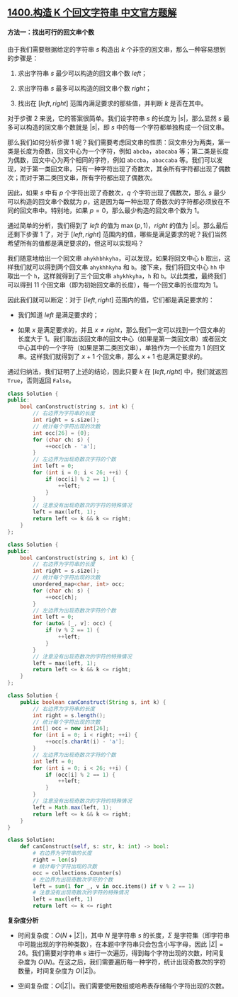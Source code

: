 ## [1400.构造 K 个回文字符串 中文官方题解](https://leetcode.cn/problems/construct-k-palindrome-strings/solutions/100000/gou-zao-k-ge-hui-wen-zi-fu-chuan-by-leetcode-solut)
#### 方法一：找出可行的回文串个数

由于我们需要根据给定的字符串 $s$ 构造出 $k$ 个非空的回文串，那么一种容易想到的步骤是：

1. 求出字符串 $s$ 最少可以构造的回文串个数 $\textit{left}$；

2. 求出字符串 $s$ 最多可以构造的回文串个数 $\textit{right}$；

3. 找出在 $[\textit{left}, \textit{right}]$ 范围内满足要求的那些值，并判断 $k$ 是否在其中。

对于步骤 2 来说，它的答案很简单。我们设字符串 $s$ 的长度为 $|s|$，那么显然 $s$ 最多可以构造的回文串个数就是 $|s|$，即 $s$ 中的每一个字符都单独构成一个回文串。

那么我们如何分析步骤 1 呢？我们需要考虑回文串的性质：回文串分为两类，第一类是长度为奇数，回文中心为一个字符，例如 $\texttt{abcba}$，$\texttt{abacaba}$ 等；第二类是长度为偶数，回文中心为两个相同的字符，例如 $\texttt{abccba}$，$\texttt{abaccaba}$ 等。我们可以发现，对于第一类回文串，只有一种字符出现了奇数次，其余所有字符都出现了偶数次；而对于第二类回文串，所有字符都出现了偶数次。

因此，如果 $s$ 中有 $p$ 个字符出现了奇数次，$q$ 个字符出现了偶数次，那么 $s$ 最少可以构造的回文串个数就为 $p$，这是因为每一种出现了奇数次的字符都必须放在不同的回文串中。特别地，如果 $p=0$，那么最少构造的回文串个数为 $1$。

通过简单的分析，我们得到了 $\textit{left}$ 的值为 $\max(p, 1)$，$\textit{right}$ 的值为 $|s|$。那么最后还剩下步骤 1 了，对于 $[\textit{left}, \textit{right}]$ 范围内的值，哪些是满足要求的呢？我们当然希望所有的值都是满足要求的，但这可以实现吗？

我们随意地给出一个回文串 $\texttt{ahykhbhkyha}$，可以发现，如果将回文中心 $\texttt{b}$ 取出，这样我们就可以得到两个回文串 $\texttt{ahykhhkyha}$ 和 $\texttt{b}$。接下来，我们将回文中心 $\texttt{hh}$ 中取出一个 $\texttt{h}$，这样就得到了三个回文串 $\texttt{ahykhkyha}$，$\texttt{h}$ 和 $\texttt{b}$。以此类推，最终我们可以得到 $11$ 个回文串（即为初始回文串的长度），每一个回文串的长度均为 $1$。

因此我们就可以断定：对于 $[\textit{left}, \textit{right}]$ 范围内的值，它们都是满足要求的：

- 我们知道 $\textit{left}$ 是满足要求的；

- 如果 $x$ 是满足要求的，并且 $x \neq \textit{right}$，那么我们一定可以找到一个回文串的长度大于 $1$。我们取出该回文串的回文中心（如果是第一类回文串）或者回文中心其中的一个字符（如果是第二类回文串），单独作为一个长度为 $1$ 的回文串。这样我们就得到了 $x + 1$ 个回文串，那么 $x + 1$ 也是满足要求的。

通过归纳法，我们证明了上述的结论，因此只要 $k$ 在 $[\textit{left}, \textit{right}]$ 中，我们就返回 $\texttt{True}$，否则返回 $\texttt{False}$。

```C++ [sol1-C++]
class Solution {
public:
    bool canConstruct(string s, int k) {
        // 右边界为字符串的长度
        int right = s.size();
        // 统计每个字符出现的次数
        int occ[26] = {0};
        for (char ch: s) {
            ++occ[ch - 'a'];
        }
        // 左边界为出现奇数次字符的个数
        int left = 0;
        for (int i = 0; i < 26; ++i) {
            if (occ[i] % 2 == 1) {
                ++left;
            }
        }
        // 注意没有出现奇数次的字符的特殊情况
        left = max(left, 1);
        return left <= k && k <= right;
    }
};
```

```C++ [sol1-C++17]
class Solution {
public:
    bool canConstruct(string s, int k) {
        // 右边界为字符串的长度
        int right = s.size();
        // 统计每个字符出现的次数
        unordered_map<char, int> occ;
        for (char ch: s) {
            ++occ[ch];
        }
        // 左边界为出现奇数次字符的个数
        int left = 0;
        for (auto& [_, v]: occ) {
            if (v % 2 == 1) {
                ++left;
            }
        }
        // 注意没有出现奇数次的字符的特殊情况
        left = max(left, 1);
        return left <= k && k <= right;
    }
};
```

```Java [sol1-Java]
class Solution {
    public boolean canConstruct(String s, int k) {
        // 右边界为字符串的长度
        int right = s.length();
        // 统计每个字符出现的次数
        int[] occ = new int[26];
        for (int i = 0; i < right; ++i) {
            ++occ[s.charAt(i) - 'a'];
        }
        // 左边界为出现奇数次字符的个数
        int left = 0;
        for (int i = 0; i < 26; ++i) {
            if (occ[i] % 2 == 1) {
                ++left;
            }
        }
        // 注意没有出现奇数次的字符的特殊情况
        left = Math.max(left, 1);
        return left <= k && k <= right;
    }
}
```

```Python [sol1-Python]
class Solution:
    def canConstruct(self, s: str, k: int) -> bool:
        # 右边界为字符串的长度
        right = len(s)
        # 统计每个字符出现的次数
        occ = collections.Counter(s)
        # 左边界为出现奇数次字符的个数
        left = sum(1 for _, v in occ.items() if v % 2 == 1)
        # 注意没有出现奇数次的字符的特殊情况
        left = max(left, 1)
        return left <= k <= right
```

**复杂度分析**

- 时间复杂度：$O(N + |\Sigma|)$，其中 $N$ 是字符串 $s$ 的长度，$\Sigma$ 是字符集（即字符串中可能出现的字符种类数），在本题中字符串只会包含小写字母，因此 $|\Sigma| = 26$。我们需要对字符串 $s$ 进行一次遍历，得到每个字符出现的次数，时间复杂度为 $O(N)$。在这之后，我们需要遍历每一种字符，统计出现奇数次的字符数量，时间复杂度为 $O(|\Sigma|)$。

- 空间复杂度：$O(|\Sigma|)$。我们需要使用数组或哈希表存储每个字符出现的次数。